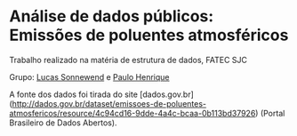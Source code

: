 # Análise de dados públicos: Emissões de poluentes atmosféricos

Trabalho realizado na matéria de estrutura de dados, FATEC SJC

Grupo: [Lucas Sonnewend](github.com/lrsonnewend) e [Paulo Henrique](github.com/paulohenrique7010)

A fonte dos dados foi tirada do site [dados.gov.br] (http://dados.gov.br/dataset/emissoes-de-poluentes-atmosfericos/resource/4c94cd16-9dde-4a4c-bcaa-0b113bd37926) (Portal Brasileiro de Dados Abertos).


